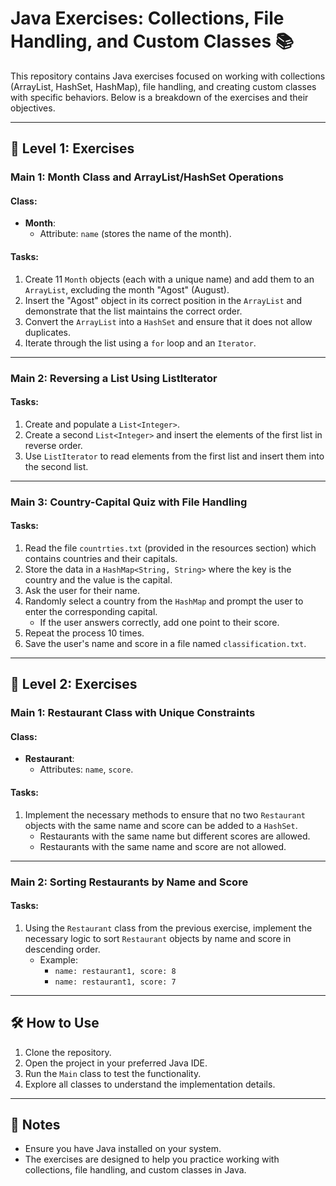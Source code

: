 # Java Exercises: Collections, File Handling, and Custom Classes 📚

This repository contains Java exercises focused on working with collections (ArrayList, HashSet, HashMap), file handling, and creating custom classes with specific behaviors. Below is a breakdown of the exercises and their objectives.

---

## 🌟 Level 1: Exercises

### Main 1: Month Class and ArrayList/HashSet Operations

#### Class:
- **Month**:
   - Attribute: `name` (stores the name of the month).

#### Tasks:
1. Create 11 `Month` objects (each with a unique name) and add them to an `ArrayList`, excluding the month "Agost" (August).
2. Insert the "Agost" object in its correct position in the `ArrayList` and demonstrate that the list maintains the correct order.
3. Convert the `ArrayList` into a `HashSet` and ensure that it does not allow duplicates.
4. Iterate through the list using a `for` loop and an `Iterator`.

---

### Main 2: Reversing a List Using ListIterator

#### Tasks:
1. Create and populate a `List<Integer>`.
2. Create a second `List<Integer>` and insert the elements of the first list in reverse order.
3. Use `ListIterator` to read elements from the first list and insert them into the second list.

---

### Main 3: Country-Capital Quiz with File Handling

#### Tasks:
1. Read the file `countrties.txt` (provided in the resources section) which contains countries and their capitals.
2. Store the data in a `HashMap<String, String>` where the key is the country and the value is the capital.
3. Ask the user for their name.
4. Randomly select a country from the `HashMap` and prompt the user to enter the corresponding capital.
   - If the user answers correctly, add one point to their score.
5. Repeat the process 10 times.
6. Save the user's name and score in a file named `classification.txt`.

---

## 🚀 Level 2: Exercises

### Main 1: Restaurant Class with Unique Constraints

#### Class:
- **Restaurant**:
   - Attributes: `name`, `score`.

#### Tasks:
1. Implement the necessary methods to ensure that no two `Restaurant` objects with the same name and score can be added to a `HashSet`.
   - Restaurants with the same name but different scores are allowed.
   - Restaurants with the same name and score are not allowed.

---

### Main 2: Sorting Restaurants by Name and Score

#### Tasks:
1. Using the `Restaurant` class from the previous exercise, implement the necessary logic to sort `Restaurant` objects by name and score in descending order.
   - Example:
      - `name: restaurant1, score: 8`
      - `name: restaurant1, score: 7`

---

## 🛠️ How to Use
1. Clone the repository.
2. Open the project in your preferred Java IDE.
3. Run the `Main` class to test the functionality.
4. Explore all classes to understand the implementation details.

---

## 📝 Notes
- Ensure you have Java installed on your system.
- The exercises are designed to help you practice working with collections, file handling, and custom classes in Java.